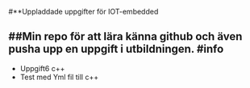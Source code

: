 #**Uppladdade uppgifter för IOT-embedded 

##Min repo för att lära känna github och även pusha upp en uppgift i utbildningen.
#info
---
- Uppgift6 c++
- Test med Yml fil till c++

